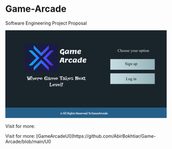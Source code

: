 # Game-Arcade
Software Engineering Project Proposal
<p>
    <img src="https://github.com/AbirBokhtiar/Game-Arcade/blob/main/UI/Frame%200.png" width="700" title="Landing page"/>
    <p>Visit for more: <a href="https://github.com/AbirBokhtiar/Game-Arcade/tree/main/UI"></a> </p>
</p>
Visit for more: [GameArcadeUI](https://github.com/AbirBokhtiar/Game-Arcade/blob/main/UI)

